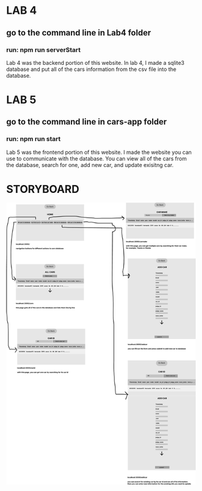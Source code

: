 # LAB 4
## go to the command line in Lab4 folder
### run: npm run serverStart 
Lab 4 was the backend portion of this website. In lab 4, I made a sqlite3 database and put all of the cars information from the csv file into the database.


# LAB 5
##  go to the command line in cars-app folder
### run: npm run start 
Lab 5 was the frontend portion of this website. I made the website you can use to communicate with the database. You can view all of the cars from the database, search for one, add new car, and update exisitng car.

# STORYBOARD
![](./my-figma.png)